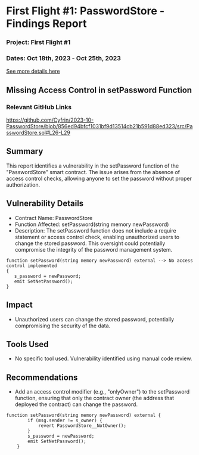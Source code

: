 # First Flight #1: PasswordStore - Findings Report 
### Project: First Flight #1

### Dates: Oct 18th, 2023 - Oct 25th, 2023
  
[See more details here](https://www.codehawks.com/contests/clnuo221v0001l50aomgo4nyn)

## Missing Access Control in setPassword Function            

### Relevant GitHub Links
	
https://github.com/Cyfrin/2023-10-PasswordStore/blob/856ed94bfcf1031bf9d13514cb21b591d88ed323/src/PasswordStore.sol#L26-L29

## Summary
This report identifies a vulnerability in the setPassword function of the "PasswordStore" smart contract. The issue arises from the absence of access control checks, allowing anyone to set the password without proper authorization.

## Vulnerability Details
- Contract Name: PasswordStore
- Function Affected: setPassword(string memory newPassword)
- Description: The setPassword function does not include a require statement or access control check, enabling unauthorized users to change the stored password. This oversight could potentially compromise the integrity of the password management system.
``` 
function setPassword(string memory newPassword) external --> No access control implemented 
{ 
   s_password = newPassword; 
   emit SetNetPassword();
} 
```

## Impact
- Unauthorized users can change the stored password, potentially compromising the security of the data.

## Tools Used
- No specific tool used. Vulnerability identified using manual code review.

## Recommendations
- Add an access control modifier (e.g., "onlyOwner") to the setPassword function, ensuring that only the contract owner (the address that deployed the contract) can change the password.
```
function setPassword(string memory newPassword) external { 
        if (msg.sender != s_owner) {
            revert PasswordStore__NotOwner();
        }
        s_password = newPassword; 
        emit SetNetPassword();
    }
```
